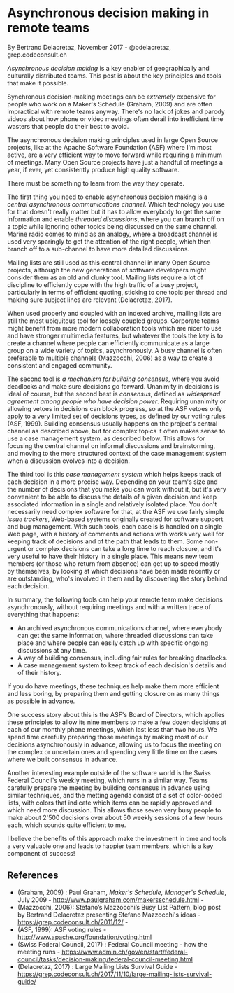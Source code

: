 # Asynchronous decision making in remote teams

By Bertrand Delacretaz, November 2017 - @bdelacretaz, grep.codeconsult.ch

_Asynchronous decision making_ is a key enabler of geographically and culturally distributed teams. This post is about the key principles and tools that make it possible.

Synchronous decision-making meetings can be _extremely_ expensive for people who work on a Maker's Schedule (Graham, 2009) and are often impractical with remote teams anyway. There's no lack of jokes and parody videos about how phone or video meetings often derail into inefficient time wasters that people do their best to avoid.

The asynchronous decision making principles used in large Open Source projects, like at the Apache Software Foundation (ASF) where I'm most active, are a very efficient way to move forward while requiring a minimum of meetings. Many Open Source projects have just a handful of meetings a year, if ever, yet consistently produce high quality software. 

There must be something to learn from the way they operate.

The first thing you need to enable asynchronous decision making is a _central asynchronous communications channel_. Which technology you use for that doesn't really matter but it has to allow everybody to get the same information and enable _threaded discussions_, where you can branch off on a topic while ignoring other topics being discussed on the same channel. Marine radio comes to mind as an analogy, where a broadcast channel is used very sparingly to get the attention of the right people, which then branch off to a sub-channel to have more detailed discussions.

Mailing lists are still used as this central channel in many Open Source projects, although the new generations of software developers might consider them as an old and clunky tool. Mailing lists require a lot of discipline to efficiently cope with the high traffic of a busy project, particularly in terms of efficient quoting, sticking to one topic per thread and making sure subject lines are relevant (Delacretaz, 2017).

When used properly and coupled with an indexed archive, mailing lists are still the most ubiquitous tool for loosely coupled groups. Corporate teams might benefit from more modern collaboration tools which are nicer to use and have stronger multimedia features, but whatever the tools the key is to create a channel where people can efficiently communicate as a large group on a wide variety of topics, asynchronously. A busy channel is often preferable to multiple channels (Mazzocchi, 2006) as a way to create a consistent and engaged community.

The second tool is _a mechanism for building consensus_, where you avoid deadlocks and make sure decisions go forward. Unanimity in decisions is ideal of course, but the second best is _consensus_, defined as _widespread agreement among people who have decision power_. Requiring unanimity or allowing vetoes in decisions can block progress, so at the ASF vetoes only apply to a very limited set of decisions types, as defined by our voting rules (ASF, 1999). Building consensus usually happens on the project's central channel as described above, but for complex topics it often makes sense to use a case management system, as described below. This allows for focusing the central channel on informal discussions and brainstorming, and moving to the more structured context of the case management system when a discussion evolves into a decision.

The third tool is this _case management system_ which helps keeps track of each decision in a more precise way. Depending on your team's size and the number of decisions that you make you can work without it, but it's very convenient to be able to discuss the details of a given decision and keep associated information in a single and relatively isolated place. You don't necessarily need complex software for that, at the ASF we use fairly simple _issue trackers_, Web-based systems originally created for software support and bug management. With such tools, each case is is handled on a single Web page, with a history of comments and actions with works very well for keeping track of decisions and of the path that leads to them. Some non-urgent or complex decisions can take a long time to reach closure, and it's very useful to have their history in a single place. This means new team members (or those who return from absence) can get up to speed mostly by themselves, by looking at which decisions have been made recently or are outstanding, who's involved in them and by discovering the story behind each decision.

In summary, the following tools can help your remote team make decisions asynchronously, without requiring meetings and with a written trace of everything that happens:

* An archived asynchronous communications channel, where everybody can get the same information, where threaded discussions can take place and where people can easily catch up with specific ongoing discussions at any time.
* A way of building consensus, including fair rules for breaking deadlocks.
* A case management system to keep track of each decision's details and of their history.

If you do have meetings, these techniques help make them more efficient and less boring, by preparing them and getting closure on as many things as possible in advance.

One success story about this is the ASF's Board of Directors, which applies these principles to allow its nine members to make a few dozen decisions at each of our monthly phone meetings, which last less than two hours. We spend time carefully preparing those meetings by making most of our decisions asynchronously in advance, allowing us to focus the meeting on the complex or uncertain ones and spending very little time on the cases where we built consensus in advance.

Another interesting example outside of the software world is the Swiss Federal Council's weekly meeting, which runs in a similar way. Teams carefully prepare the meeting by building consensus in advance using similar techniques, and the metting agenda consist of a set of color-coded lists, with colors that indicate which items can be rapidly approved and which need more discussion. This allows those seven very busy people to make about 2'500 decisions over about 50 weekly sessions of a few hours each, which sounds quite efficient to me.

I believe the benefits of this approach make the investment in time and tools a very valuable one and leads to happier team members, which is a key component of success!

## References
* (Graham, 2009) : Paul Graham, _Maker's Schedule, Manager's Schedule_, July 2009 - http://www.paulgraham.com/makersschedule.html - 
* (Mazzocchi, 2006): Stefano’s Mazzocchi’s Busy List Pattern, blog post by Bertrand Delacretaz presenting Stefano Mazzocchi's ideas - https://grep.codeconsult.ch/2011/12/ - 
* (ASF, 1999): ASF voting rules - http://www.apache.org/foundation/voting.html
* (Swiss Federal Council, 2017) : Federal Council meeting - how the meeting runs -  https://www.admin.ch/gov/en/start/federal-council/tasks/decision-making/federal-council-meeting.html
* (Delacretaz, 2017) : Large Mailing Lists Survival Guide - https://grep.codeconsult.ch/2017/11/10/large-mailing-lists-survival-guide/

